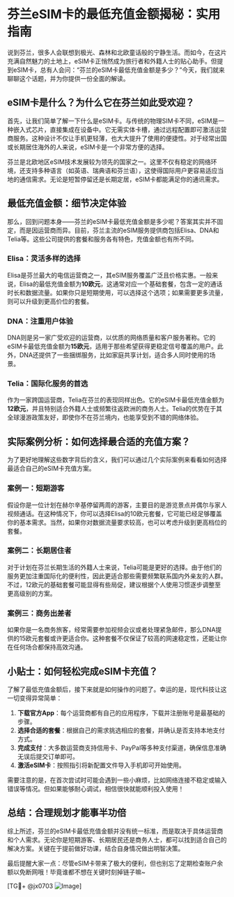 # 芬兰eSIM卡的最低充值金额揭秘：实用指南

说到芬兰，很多人会联想到极光、森林和北欧童话般的宁静生活。而如今，在这片充满自然魅力的土地上，eSIM卡正悄然成为旅行者和外籍人士的贴心助手。但提到eSIM卡，总有人会问：“芬兰的eSIM卡最低充值金额是多少？”今天，我们就来聊聊这个话题，并为你提供一份全面的解读。

## eSIM卡是什么？为什么它在芬兰如此受欢迎？

首先，让我们简单了解一下什么是eSIM卡。与传统的物理SIM卡不同，eSIM是一种嵌入式芯片，直接集成在设备中。它无需实体卡槽，通过远程配置即可激活运营商服务。这种设计不仅让手机更轻薄，也大大提升了使用的便捷性。对于经常出国或长期居住海外的人来说，eSIM卡是一个非常方便的选择。

芬兰是北欧地区eSIM技术发展较为领先的国家之一。这里不仅有稳定的网络环境，还支持多种语言（如英语、瑞典语和芬兰语），这使得国际用户更容易适应当地的通信需求。无论是短暂停留还是长期定居，eSIM卡都能满足你的通讯需求。

## 最低充值金额：细节决定体验

那么，回到问题本身——芬兰的eSIM卡最低充值金额是多少呢？答案其实并不固定，而是因运营商而异。目前，芬兰主流的eSIM服务提供商包括Elisa、DNA和Telia等。这些公司提供的套餐和服务各有特色，充值金额也有所不同。

### Elisa：灵活多样的选择
Elisa是芬兰最大的电信运营商之一，其eSIM服务覆盖广泛且价格实惠。一般来说，Elisa的最低充值金额为**10欧元**，这通常对应一个基础套餐，包含一定的通话时长和数据流量。如果你只是短期使用，可以选择这个选项；如果需要更多流量，则可以升级到更高价位的套餐。

### DNA：注重用户体验
DNA则是另一家广受欢迎的运营商，以优质的网络质量和客户服务著称。它的eSIM卡最低充值金额为**15欧元**，适用于那些希望获得更稳定信号覆盖的用户。此外，DNA还提供了一些捆绑服务，比如家庭共享计划，适合多人同时使用的场景。

### Telia：国际化服务的首选
作为一家跨国运营商，Telia在芬兰的表现同样出色。它的eSIM卡最低充值金额为**12欧元**，并且特别适合外籍人士或频繁往返欧洲的商务人士。Telia的优势在于其全球漫游政策友好，即使你不在芬兰境内，也能享受到不错的网络体验。

## 实际案例分析：如何选择最合适的充值方案？

为了更好地理解这些数字背后的含义，我们可以通过几个实际案例来看看如何选择最适合自己的eSIM卡充值方案。

### 案例一：短期游客
假设你是一位计划在赫尔辛基停留两周的游客，主要目的是游览景点并偶尔与家人视频通话。在这种情况下，你可以选择Elisa的10欧元套餐，它可能已经足够覆盖你的基本需求。当然，如果你对数据流量要求较高，也可以考虑升级到更高档位的套餐。

### 案例二：长期居住者
对于计划在芬兰长期生活的外籍人士来说，Telia可能是更好的选择。由于他们的服务更加注重国际化的便利性，因此更适合那些需要频繁联系国内外亲友的人群。不过，12欧元的基础套餐可能显得有些局促，建议根据个人使用习惯逐步调整至更高级别的方案。

### 案例三：商务出差者
如果你是一名商务旅客，经常需要参加视频会议或者处理紧急邮件，那么DNA提供的15欧元套餐或许更适合你。这种套餐不仅保证了较高的网速稳定性，还能让你在任何场合都保持高效沟通。

## 小贴士：如何轻松完成eSIM卡充值？

了解了最低充值金额后，接下来就是如何操作的问题了。幸运的是，现代科技让这一切变得异常简单：

1. **下载官方App**：每个运营商都有自己的应用程序，下载并注册账号是最基础的步骤。
2. **选择合适的套餐**：根据自己的需求挑选相应的套餐，并确认是否支持本地支付方式。
3. **完成支付**：大多数运营商支持信用卡、PayPal等多种支付渠道，确保信息准确无误后提交订单即可。
4. **激活eSIM卡**：按照指引将新配置文件导入手机即可开始使用。

需要注意的是，在首次尝试时可能会遇到一些小麻烦，比如网络连接不稳定或输入错误等情况。但如果能够耐心调试，相信很快就能顺利投入使用！

## 总结：合理规划才能事半功倍

综上所述，芬兰的eSIM卡最低充值金额并没有统一标准，而是取决于具体运营商和个人需求。无论你是短期游客、长期居民还是商务人士，都可以找到适合自己的解决方案。关键在于提前做好功课，结合自身情况做出明智决策。

最后提醒大家一点：尽管eSIM卡带来了极大的便利，但也别忘了定期检查账户余额以免断网哦！毕竟谁都不想在关键时刻掉链子嘛~

[TG💪+ @jx0703 ![Image](https://github.com/user-attachments/assets/dbca1d08-cadb-493c-b0ec-ad6f7a83f270)]